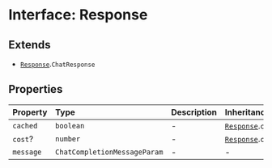 # Interface: Response

## Extends

- [`Response`](../../Base/interfaces/Response.md).`ChatResponse`

## Properties

| Property | Type | Description | Inheritance | Source |
| :------ | :------ | :------ | :------ | :------ |
| `cached` | `boolean` | - | [`Response`](../../Base/interfaces/Response.md).`cached` | [src/model/types.ts:36](https://github.com/dexaai/llm-tools/blob/98f7fd5/src/model/types.ts#L36) |
| `cost`? | `number` | - | [`Response`](../../Base/interfaces/Response.md).`cost` | [src/model/types.ts:37](https://github.com/dexaai/llm-tools/blob/98f7fd5/src/model/types.ts#L37) |
| `message` | `ChatCompletionMessageParam` | - | - | [src/model/types.ts:68](https://github.com/dexaai/llm-tools/blob/98f7fd5/src/model/types.ts#L68) |
